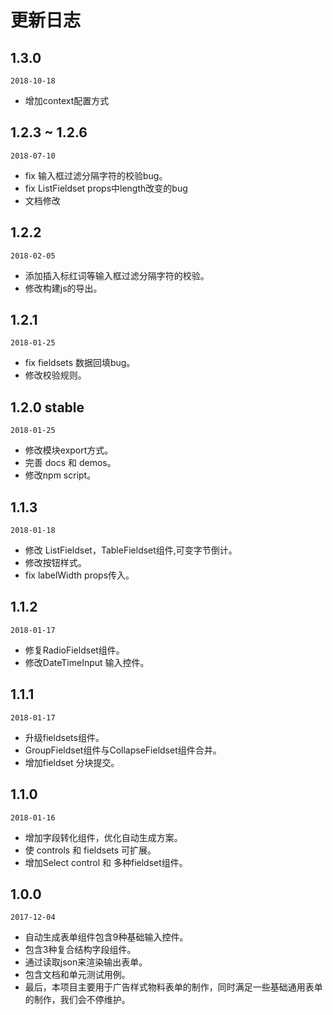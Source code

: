 # 更新日志

## 1.3.0
`2018-10-18`
- 增加context配置方式

## 1.2.3 ~ 1.2.6
`2018-07-10`
- fix 输入框过滤分隔字符的校验bug。
- fix ListFieldset props中length改变的bug
- 文档修改

## 1.2.2
`2018-02-05`
- 添加插入标红词等输入框过滤分隔字符的校验。
- 修改构建js的导出。

## 1.2.1
`2018-01-25`
- fix fieldsets 数据回填bug。
- 修改校验规则。

## 1.2.0 stable
`2018-01-25`
- 修改模块export方式。
- 完善 docs 和 demos。
- 修改npm script。

## 1.1.3
`2018-01-18`
- 修改 ListFieldset，TableFieldset组件,可变字节倒计。
- 修改按钮样式。
- fix labelWidth props传入。

## 1.1.2
`2018-01-17`
- 修复RadioFieldset组件。
- 修改DateTimeInput 输入控件。

## 1.1.1
`2018-01-17`
- 升级fieldsets组件。
- GroupFieldset组件与CollapseFieldset组件合并。
- 增加fieldset 分块提交。

## 1.1.0
`2018-01-16`
- 增加字段转化组件，优化自动生成方案。
- 使 controls 和 fieldsets 可扩展。
- 增加Select control 和 多种fieldset组件。


## 1.0.0
`2017-12-04`
- 自动生成表单组件包含9种基础输入控件。
- 包含3种复合结构字段组件。
- 通过读取json来渲染输出表单。
- 包含文档和单元测试用例。
- 最后，本项目主要用于广告样式物料表单的制作，同时满足一些基础通用表单的制作，我们会不停维护。


